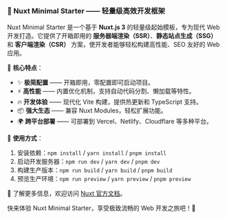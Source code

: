 ### 🌟 Nuxt Minimal Starter —— 轻量级高效开发框架

Nuxt Minimal Starter 是一个基于 **Nuxt.js 3** 的轻量级起始模板，专为现代 Web 开发打造。它提供了开箱即用的 **服务器端渲染（SSR）**、**静态站点生成（SSG）** 和 **客户端渲染（CSR）** 方案，使开发者能够轻松构建高性能、SEO 友好的 Web 应用。

🚀 **核心特点**：

- ✨ **极简配置** —— 开箱即用，零配置即可启动项目。
- ⚡ **高性能** —— 内置优化机制，支持自动代码分割、懒加载等特性。
- 🔥 **开发体验** —— 现代化 Vite 构建，提供热更新和 TypeScript 支持。
- 📦 **强大生态** —— 兼容 Nuxt Modules，轻松扩展功能。
- 🌍 **跨平台部署** —— 可部署到 Vercel、Netlify、Cloudflare 等多种平台。

📌 **使用方式**：

1. 安装依赖：`npm install` / `yarn install` / `pnpm install`
2. 启动开发服务器：`npm run dev` / `yarn dev` / `pnpm dev`
3. 构建生产版本：`npm run build` / `yarn build` / `pnpm build`
4. 预览生产环境：`npm run preview` / `yarn preview` / `pnpm preview`

📖 了解更多信息，欢迎访问 [Nuxt 官方文档](https://nuxt.com/docs/getting-started/introduction)。

快来体验 Nuxt Minimal Starter，享受极致流畅的 Web 开发之旅吧！🎉
